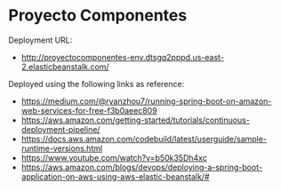 # Proyecto Componentes

Deployment URL:
* http://proyectocomponentes-env.dtsgq2pppd.us-east-2.elasticbeanstalk.com/

Deployed using the following links as reference:

* https://medium.com/@ryanzhou7/running-spring-boot-on-amazon-web-services-for-free-f3b0aeec809
* https://aws.amazon.com/getting-started/tutorials/continuous-deployment-pipeline/
* https://docs.aws.amazon.com/codebuild/latest/userguide/sample-runtime-versions.html
* https://www.youtube.com/watch?v=b50k35Dh4xc
* https://aws.amazon.com/blogs/devops/deploying-a-spring-boot-application-on-aws-using-aws-elastic-beanstalk/#
